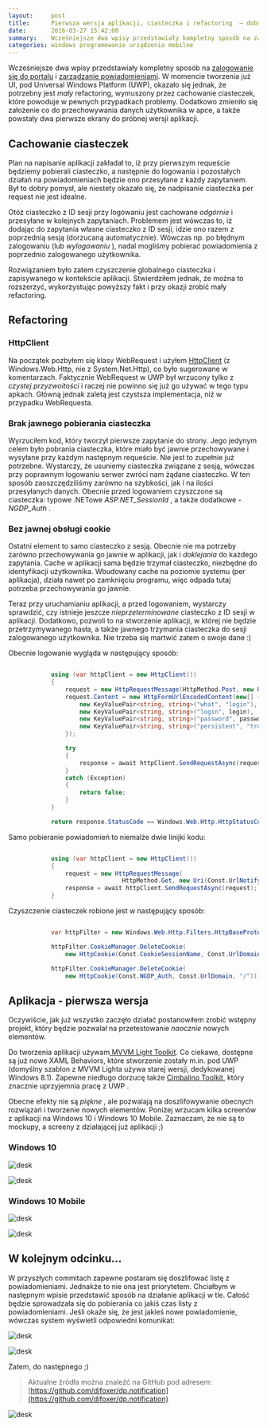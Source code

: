```yaml
---
layout:     post
title:      Pierwsza wersja aplikacji, ciasteczka i refactoring  — dobreprogramy na Windows 10
date:       2016-03-27 15:42:00
summary:    Wcześniejsze dwa wpisy przedstawiały kompletny sposób na zalogowanie się do portalu i zarządzanie powiadomieniami. W momencie tworzenia już UI, pod Universal Windows Platform (UWP), okazało się jednak, że potrzebny jest mały refactoring, wymuszony przez cachowanie ciasteczek, które powoduje w pewnych przypadkach problemy. Dodatkowo zmieniło się założenie co do przechowywania danych użytkownika w a...
categories: windows programowanie urządzenia mobilne
---
```




Wcześniejsze dwa wpisy przedstawiały kompletny sposób na [zalogowanie się do portalu](http://www.dobreprogramy.pl/djfoxer/Logujemy-sie-do-dobreprogramy.pl-z-poziomu-kodu-C-wprowadzenie-do-projektu,71411.html) i [zarządzanie powiadomieniami](http://www.dobreprogramy.pl/djfoxer/Powiadomienia-z-dobreprogramy.pl-w-C-z-dziennika-dewelopera,71524.html). W momencie tworzenia już UI, pod Universal Windows Platform (UWP), okazało się jednak, że potrzebny jest  *mały*  refactoring, wymuszony przez cachowanie ciasteczek, które powoduje w pewnych przypadkach problemy. Dodatkowo zmieniło się założenie co do przechowywania danych użytkownika w apce, a także powstały dwa pierwsze ekrany do próbnej wersji aplikacji.


## Cachowanie ciasteczek


Plan na napisanie aplikacji zakładał to, iż przy pierwszym requeście będziemy pobierali ciasteczko, a następnie do logowania i pozostałych działań na powiadomieniach będzie ono przesyłane z każdy zapytaniem. Był to dobry pomysł, ale niestety okazało się, że nadpisanie ciasteczka per request nie jest idealne.

Otóż ciasteczko z ID sesji przy logowaniu jest cachowane  *odgórnie*  i przesyłane w kolejnych zapytaniach. Problemem jest wówczas to, iż dodając do zapytania własne ciasteczko z ID sesji, idzie ono razem z poprzednią sesją (dorzucaną automatycznie). Wówczas np. po błędnym zalogowaniu (lub  *wylogowaniu* ), nadal mogliśmy pobierać powiadomienia z poprzednio zalogowanego użytkownika. 

Rozwiązaniem było zatem czyszczenie globalnego ciasteczka i zapisywanego w kontekście aplikacji. Stwierdziłem jednak, że można to rozszerzyć, wykorzystując powyższy fakt i przy okazji zrobić mały refactoring.



## Refactoring



### HttpClient
 

Na początek pozbyłem się klasy WebRequest i użyłem  [HttpClient](https://blogs.windows.com/buildingapps/2015/11/23/demystifying-httpclient-apis-in-the-universal-windows-platform/) (z Windows.Web.Http, nie z System.Net.Http), co było sugerowane w komentarzach. Faktycznie WebRequest w UWP był wrzucony tylko z  *czystej przyzwoitości*  i raczej nie powinno się już go używać w tego typu apkach. Główną jednak zaletą jest czystsza implementacja, niż w przypadku WebRequesta.


### Brak jawnego pobierania ciasteczka


Wyrzuciłem kod, który tworzył pierwsze zapytanie do strony. Jego jedynym celem było pobrania ciasteczka, które miało być jawnie przechowywane i wysyłane przy każdym następnym requeście. Nie jest to zupełnie już potrzebne. Wystarczy, że usuniemy ciasteczka związane z sesją, wówczas przy poprawnym logowaniu serwer zwróci nam żądane ciasteczko. W ten sposób zaoszczędziliśmy zarówno na szybkości, jak i na ilości przesyłanych danych. Obecnie przed logowaniem czyszczone są ciasteczka: typowe .NETowe  *ASP.NET_SessionId* , a także dodatkowe -  *NGDP_Auth* .


### Bez jawnej obsługi cookie


Ostatni element to samo ciasteczko z sesją. Obecnie nie ma potrzeby zarówno przechowywania go jawnie w aplikacji, jak i  *doklejania*  do każdego zapytania. Cache w aplikacji sama będzie trzymał ciasteczko, niezbędne do identyfikacji użytkownika. Wbudowany cache na poziomie systemu (per aplikacja), działa nawet po zamknięciu programu, więc odpada tutaj potrzeba przechowywania go jawnie.


Teraz przy uruchamianiu aplikacji, a przed logowaniem, wystarczy sprawdzić, czy istnieje jeszcze  *nieprzeterminowane*  ciasteczko z ID sesji w aplikacji.
Dodatkowo, pozwoli to na stworzenie aplikacji, w której nie będzie przetrzymywanego hasła, a także jawnego trzymania ciasteczka do sesji zalogowanego użytkownika. Nie trzeba się martwić zatem o swoje dane :)


Obecnie logowanie wygląda w następujący sposób:


```csharp

            using (var httpClient = new HttpClient())
            {
                request = new HttpRequestMessage(HttpMethod.Post, new Uri(Const.UrlLogin));
                request.Content = new HttpFormUrlEncodedContent(new[] {
                    new KeyValuePair<string, string>("what", "login"),
                    new KeyValuePair<string, string>("login", login),
                    new KeyValuePair<string, string>("password", password),
                    new KeyValuePair<string, string>("persistent", "true"),
                });

                try
                {
                    response = await httpClient.SendRequestAsync(request);
                }
                catch (Exception)
                {
                    return false;
                }
            }

            return response.StatusCode == Windows.Web.Http.HttpStatusCode.Ok;

```


Samo pobieranie powiadomień to niemalże dwie linijki kodu:


```csharp

            using (var httpClient = new HttpClient())
            {
                request = new HttpRequestMessage(
                                HttpMethod.Get, new Uri(Const.UrlNotifyWithTimeStamp));
                response = await httpClient.SendRequestAsync(request);
            }

```


Czyszczenie ciasteczek robione jest w następujący sposób:


```csharp

            var httpFilter = new Windows.Web.Http.Filters.HttpBaseProtocolFilter();

            httpFilter.CookieManager.DeleteCookie(
                new HttpCookie(Const.CookieSessionName, Const.UrlDomain, "/"));

            httpFilter.CookieManager.DeleteCookie(
                new HttpCookie(Const.NGDP_Auth, Const.UrlDomain, "/"));

```



## Aplikacja - pierwsza wersja



Oczywiście, jak już wszystko zaczęło działać postanowiłem zrobić wstępny projekt, który będzie pozwalał na przetestowanie  *naocznie*  nowych elementów.

Do tworzenia aplikacji używam[ MVVM Light Toolkit](https://mvvmlight.codeplex.com/). Co ciekawe, dostępne są już nowe XAML Behaviors, które stworzenie zostały m.in.  pod UWP (domyślny szablon z MVVM Lighta używa starej wersji, dedykowanej Windows 8.1). Zapewne niedługo dorzucę także [Cimbalino Toolkit](https://cimbalino.org/), który znacznie uprzyjemnia pracę z UWP . 

Obecne efekty nie są  *piękne* , ale pozwalają na doszlifowywanie obecnych rozwiązań i tworzenie nowych elementów. Poniżej wrzucam kilka screenów z aplikacji na Windows 10 i Windows 10 Mobile. Zaznaczam, że nie są to mockupy, a screeny z działającej już aplikacji ;)


### Windows 10



![desk](https://raw.githubusercontent.com/djfoxer/djfoxer.github.io/master/_img/2016-3-27-_50_/g_-_608x405_-_-_71727x20160327150838_0.png)



![desk](https://raw.githubusercontent.com/djfoxer/djfoxer.github.io/master/_img/2016-3-27-_50_/g_-_608x405_-_-_71727x20160327150839_0.png)



### Windows 10 Mobile




![desk](https://raw.githubusercontent.com/djfoxer/djfoxer.github.io/master/_img/2016-3-27-_50_/g_-_608x405_-_-_71727x20160327151936_0.PNG)



![desk](https://raw.githubusercontent.com/djfoxer/djfoxer.github.io/master/_img/2016-3-27-_50_/g_-_608x405_-_-_71727x20160327151936_1.PNG)




## W kolejnym odcinku...


W przyszłych commitach zapewne postaram się doszlifować listę z powiadomieniami. Jednakże to nie ona jest priorytetem. Chciałbym w następnym wpisie przedstawić sposób na działanie aplikacji w tle. Całość będzie sprowadzała się do pobierania co jakiś czas listy z powiadomieniami. Jeśli okaże się, że jest jakieś nowe powiadomienie, wówczas system wyświetli odpowiedni komunikat:


![desk](https://raw.githubusercontent.com/djfoxer/djfoxer.github.io/master/_img/2016-3-27-_50_/g_-_608x405_-_-_71727x20160327152200_0.PNG)



![desk](https://raw.githubusercontent.com/djfoxer/djfoxer.github.io/master/_img/2016-3-27-_50_/g_-_608x405_-_-_71727x20160327152206_0.png)


Zatem, do następnego ;)


> Aktualne źródła można znaleźć na GitHub pod adresem:
> [https://github.com/djfoxer/dp.notification](https://github.com/djfoxer/dp.notification)

![desk](https://raw.githubusercontent.com/djfoxer/djfoxer.github.io/master/_img/2016-3-27-_50_/g_-_608x405_-_-_71727x20160327154001_0.png)
